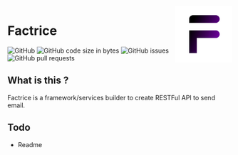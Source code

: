 <img src="https://raw.githubusercontent.com/AlasDiablo/Factrice/master/factrice.png" alt="Factrice" align=right width=128px />

# Factrice

![GitHub](https://img.shields.io/github/license/AlasDiablo/Factrice)
![GitHub code size in bytes](https://img.shields.io/github/languages/code-size/AlasDiablo/Factrice)
![GitHub issues](https://img.shields.io/github/issues/AlasDiablo/Factrice)
![GitHub pull requests](https://img.shields.io/github/issues-pr/AlasDiablo/Factrice)

## What is this ?

Factrice is a framework/services builder to create RESTFul API to send email.

## Todo
- Readme
